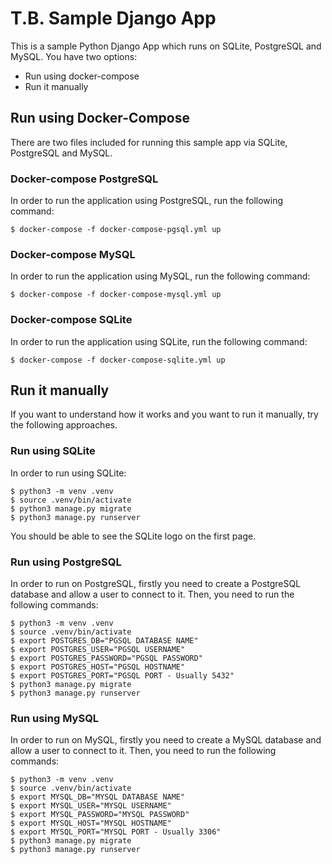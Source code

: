 # T.B. Sample Django App

This is a sample Python Django App which runs on SQLite, PostgreSQL and MySQL.
You have two options: 
* Run using docker-compose
* Run it manually

## Run using Docker-Compose
There are two files included for running this sample app via SQLite, PostgreSQL and MySQL. 
### Docker-compose PostgreSQL
In order to run the application using PostgreSQL, run the following command: 
```console
$ docker-compose -f docker-compose-pgsql.yml up
```

### Docker-compose MySQL
In order to run the application using MySQL, run the following command: 
```console
$ docker-compose -f docker-compose-mysql.yml up
```

### Docker-compose SQLite
In order to run the application using SQLite, run the following command: 
```console
$ docker-compose -f docker-compose-sqlite.yml up
```

## Run it manually
If you want to understand how it works and you want to run it manually, try the following approaches. 

### Run using SQLite
In order to run using SQLite: 
```console
$ python3 -m venv .venv
$ source .venv/bin/activate
$ python3 manage.py migrate
$ python3 manage.py runserver
```

You should be able to see the SQLite logo on the first page.

### Run using PostgreSQL
In order to run on PostgreSQL, firstly you need to create a PostgreSQL database and allow a user to connect to it. Then, you need to run the following commands: 
```console
$ python3 -m venv .venv
$ source .venv/bin/activate
$ export POSTGRES_DB="PGSQL DATABASE NAME"
$ export POSTGRES_USER="PGSQL USERNAME"
$ export POSTGRES_PASSWORD="PGSQL PASSWORD"
$ export POSTGRES_HOST="PGSQL HOSTNAME"
$ export POSTGRES_PORT="PGSQL PORT - Usually 5432"
$ python3 manage.py migrate
$ python3 manage.py runserver
```

### Run using MySQL
In order to run on MySQL, firstly you need to create a MySQL database and allow a user to connect to it. Then, you need to run the following commands: 
```console
$ python3 -m venv .venv
$ source .venv/bin/activate
$ export MYSQL_DB="MYSQL DATABASE NAME"
$ export MYSQL_USER="MYSQL USERNAME"
$ export MYSQL_PASSWORD="MYSQL PASSWORD"
$ export MYSQL_HOST="MYSQL HOSTNAME"
$ export MYSQL_PORT="MYSQL PORT - Usually 3306"
$ python3 manage.py migrate
$ python3 manage.py runserver
```

